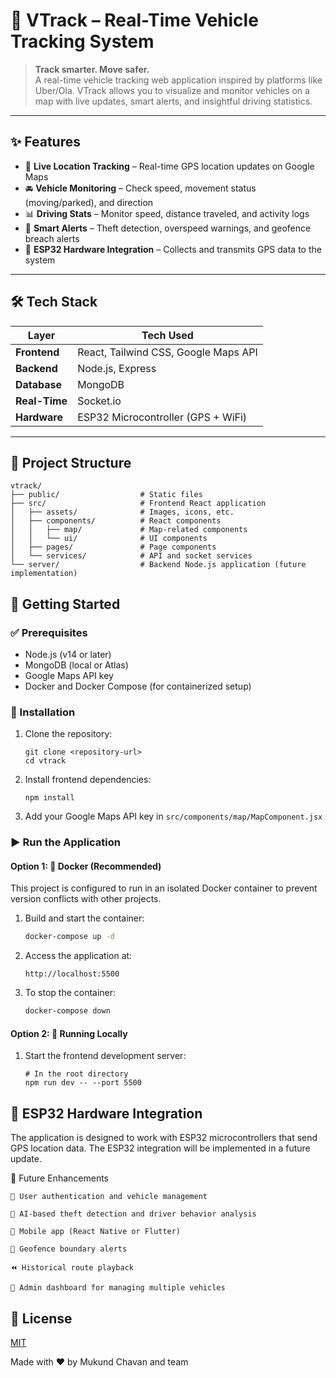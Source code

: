 # 🚗 VTrack – Real-Time Vehicle Tracking System

> **Track smarter. Move safer.**  
A real-time vehicle tracking web application inspired by platforms like Uber/Ola. VTrack allows you to visualize and monitor vehicles on a map with live updates, smart alerts, and insightful driving statistics.

---

## ✨ Features

- 📍 **Live Location Tracking** – Real-time GPS location updates on Google Maps  
- 🚘 **Vehicle Monitoring** – Check speed, movement status (moving/parked), and direction  
- 📊 **Driving Stats** – Monitor speed, distance traveled, and activity logs  
- 🚨 **Smart Alerts** – Theft detection, overspeed warnings, and geofence breach alerts  
- 🔌 **ESP32 Hardware Integration** – Collects and transmits GPS data to the system

---

## 🛠️ Tech Stack

| Layer        | Tech Used                            |
|--------------|---------------------------------------|
| **Frontend** | React, Tailwind CSS, Google Maps API  |
| **Backend**  | Node.js, Express                      |
| **Database** | MongoDB                               |
| **Real-Time**| Socket.io                             |
| **Hardware** | ESP32 Microcontroller (GPS + WiFi)    |

---

## 📁 Project Structure

```
vtrack/
├── public/                  # Static files
├── src/                     # Frontend React application
│   ├── assets/              # Images, icons, etc.
│   ├── components/          # React components
│   │   ├── map/             # Map-related components
│   │   └── ui/              # UI components
│   ├── pages/               # Page components
│   └── services/            # API and socket services
└── server/                  # Backend Node.js application (future implementation)

```

## 🚀 Getting Started

### ✅ Prerequisites

- Node.js (v14 or later)
- MongoDB (local or Atlas)
- Google Maps API key
- Docker and Docker Compose (for containerized setup)


### 🧩 Installation

1. Clone the repository:
   ```
   git clone <repository-url>
   cd vtrack
   ```

2. Install frontend dependencies:
   ```
   npm install
   ```

3. Add your Google Maps API key in `src/components/map/MapComponent.jsx`


### ▶️ Run the Application

#### Option 1: 🐳 Docker (Recommended)

This project is configured to run in an isolated Docker container to prevent version conflicts with other projects.

1. Build and start the container:
   ```bash
   docker-compose up -d
   ```

2. Access the application at:
   ```
   http://localhost:5500
   ```

3. To stop the container:
   ```bash
   docker-compose down
   ```

#### Option 2: 🧪 Running Locally

1. Start the frontend development server:
   ```
   # In the root directory
   npm run dev -- --port 5500
   ```

## 📡 ESP32 Hardware Integration

The application is designed to work with ESP32 microcontrollers that send GPS location data. The ESP32 integration will be implemented in a future update.

🔮 Future Enhancements

    🔐 User authentication and vehicle management

    🤖 AI-based theft detection and driver behavior analysis

    📱 Mobile app (React Native or Flutter)

    📍 Geofence boundary alerts

    ⏪ Historical route playback

    🚧 Admin dashboard for managing multiple vehicles

## 📄 License

[MIT](LICENSE)

Made with ❤️ by Mukund Chavan and team
